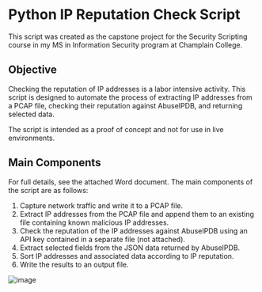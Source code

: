 # Python IP Reputation Check Script
This script was created as the capstone project for the Security Scripting course in my MS in Information Security program at Champlain College.

## Objective
Checking the reputation of IP addresses is a labor intensive activity. This script is designed to automate the process of extracting IP addresses from a PCAP file, checking their reputation against AbuseIPDB, and returning selected data.

The script is intended as a proof of concept and not for use in live environments.

## Main Components
For full details, see the attached Word document. The main components of the script are as follows:
1. Capture network traffic and write it to a PCAP file.
2. Extract IP addresses from the PCAP file and append them to an existing file containing known malicious IP addresses.
3. Check the reputation of the IP addresses against AbuseIPDB using an API key contained in a separate file (not attached).
4. Extract selected fields from the JSON data returned by AbuseIPDB.
5. Sort IP addresses and associated data according to IP reputation.
6. Write the results to an output file.

![image](https://github.com/user-attachments/assets/116dabd8-c645-48ba-b12f-c7fc8ef7f8e8)
